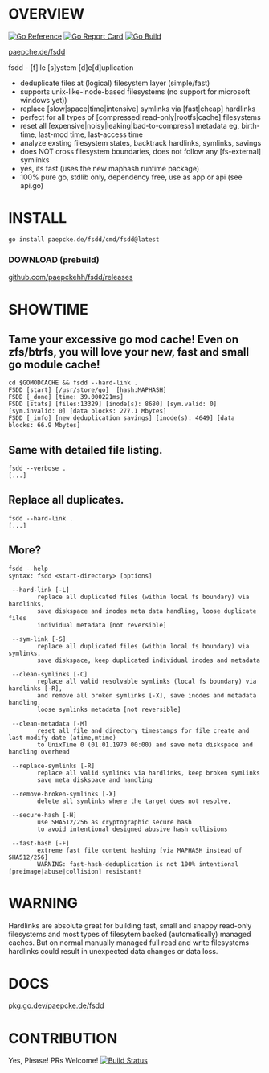 # OVERVIEW 
[![Go Reference](https://pkg.go.dev/badge/paepcke.de/dnsresolver.svg)](https://pkg.go.dev/paepcke.de/dnsresolver) [![Go Report Card](https://goreportcard.com/badge/paepcke.de/fsdd)](https://goreportcard.com/report/paepcke.de/fsdd) [![Go Build](https://github.com/paepckehh/fsdd/actions/workflows/golang.yml/badge.svg)](https://github.com/paepckehh/fsdd/actions/workflows/golang.yml)

[paepche.de/fsdd](https://paepcke.de/fsdd/)

fsdd - [f]ile [s]ystem [d]e[d]uplication

- deduplicate files at (logical) filesystem layer (simple/fast)
- supports unix-like-inode-based filesystems (no support for microsoft windows yet))
- replace [slow|space|time|intensive] symlinks via [fast|cheap] hardlinks
- perfect for all types of [compressed|read-only|rootfs|cache] filesystems 
- reset all [expensive|noisy|leaking|bad-to-compress] metadata eg, birth-time, last-mod time, last-access time
- analyze exsting filesystem states, backtrack hardlinks, symlinks, savings 
- does NOT cross filesystem boundaries, does not follow any [fs-external] symlinks 
- yes, its fast (uses the new maphash runtime package)
- 100% pure go, stdlib only, dependency free, use as app or api (see api.go)


# INSTALL

```
go install paepcke.de/fsdd/cmd/fsdd@latest
```

### DOWNLOAD (prebuild)

[github.com/paepckehh/fsdd/releases](https://github.com/paepckehh/fsdd/releases)

# SHOWTIME 

## Tame your excessive go mod cache! Even on zfs/btrfs, you will love your new, fast and small go module cache!
``` Shell
cd $GOMODCACHE && fsdd --hard-link . 
FSDD [start] [/usr/store/go]  [hash:MAPHASH] 
FSDD [_done] [time: 39.000221ms]
FSDD [stats] [files:13329] [inode(s): 8680] [sym.valid: 0] [sym.invalid: 0] [data blocks: 277.1 Mbytes]
FSDD [_info] [new deduplication savings] [inode(s): 4649] [data blocks: 66.9 Mbytes]
``` 

## Same with detailed file listing.
``` Shell
fsdd --verbose . 
[...]
```

## Replace all duplicates.

``` Shell
fsdd --hard-link . 
[...]
```

## More?

``` Shell
fsdd --help 
syntax: fsdd <start-directory> [options]

 --hard-link [-L]
		replace all duplicated files (within local fs boundary) via hardlinks,
		save diskspace and inodes meta data handling, loose duplicate files
		individual metadata [not reversible]

 --sym-link [-S]
		replace all duplicated files (within local fs boundary) via symlinks,
		save diskspace, keep duplicated individual inodes and metadata

 --clean-symlinks [-C]
		replace all valid resolvable symlinks (local fs boundary) via hardlinks [-R],
		and remove all broken symlinks [-X], save inodes and metadata handling,
 		loose symlinks metadata [not reversible]

 --clean-metadata [-M]
		reset all file and directory timestamps for file create and last-modify date (atime,mtime)
		to UnixTime 0 (01.01.1970 00:00) and save meta diskspace and handling overhead

 --replace-symlinks [-R]
		replace all valid symlinks via hardlinks, keep broken symlinks
		save meta diskspace and handling

 --remove-broken-symlinks [-X]
		delete all symlinks where the target does not resolve,

 --secure-hash [-H]
		use SHA512/256 as cryptographic secure hash
		to avoid intentional designed abusive hash collisions

 --fast-hash [-F]
		extreme fast file content hashing [via MAPHASH instead of SHA512/256]
		WARNING: fast-hash-deduplication is not 100% intentional [preimage|abuse|collision] resistant!
```

# WARNING

Hardlinks are absolute great for building fast, small and snappy read-only filesystems and most 
types of filesytem backed (automatically) managed caches. But on normal manually managed full read
and write filesystems hardlinks could result in unexpected data changes or data loss.

# DOCS

[pkg.go.dev/paepcke.de/fsdd](https://pkg.go.dev/paepcke.de/fsdd)

# CONTRIBUTION

Yes, Please! PRs Welcome! 
[![Build Status](https://github.com/paepckehh/fsdd/actions/workflows/golang.yaml/badge.svg)](https://github.com/paepckehh/fsdd/actions/workflows/golang.yaml)
